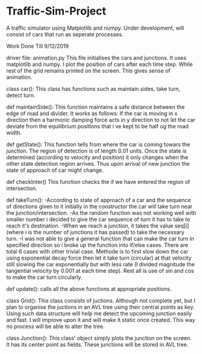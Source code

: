 # Traffic-Sim-Project
A traffic simulator using Matplotlib and numpy. Under development, will consist of cars that run as seperate processes.

Work Done Till 9/12/2019

driver file:
animation.py
  This file initialises the cars and junctions. It uses matplotlib and numpy. I plot the position of cars after each time step.
  While rest of the grid remains printed on the screen. This gives sense of animation.


class car():
  This class has functions such as maintain sides, take turn, detect turn.
  
  def maintainSide():
    This function maintains a safe distance between the edge of road and divider.
    It works as follows:
       If the car is moving in x direction then a harmonic damping force acts in y direction to not let the car deviate from the 
       equilibrium positions that i ve kept to be half og the road width.
       
  def getState():
    This function tells from where the car is coming towars the junction. The region of detection is of length 0.01 units.
    Once the state is determined (according to velocity and position) it only changes when the other state detection region 
    arrives. Thus upon arrival of new junction the state of approach of car might change.
    
  def checkInter()
    This function checks the if we have entered the region of intersection.
    
  def takeTurn():
    -According to state of approach of a car and the sequence of directions given to it initially in the constructor the car
     will take turn near the junction/intersection. 
    -As the random function was not working well with smaller number i decided to give the car sequence of turn it has
     to take to reach it's destination. 
    -When we reach a junction, it takes the value seq[i] (where i is the number of junctions it has passed) to take the necessary
     turn.
    -I was not able to give a general function that can make the car turn in specified direction so i broke up the function into
     if/else cases. There are total 6 cases with other trivial case.
     Methode is to first slow down the car using exponential decay force then let it take turn (circular) at that velocity still
     slowing the car exponentially but with less rate (I divided magnitude the tangential velocity by 0.001 at each time step).
     Rest all is use of sin and cos to make the car turn circularly.
     
   def update():
    calls all the above functions at appropriate positions.
    
class Grid():
   This class consists of juctions. Although not complete yet, but I plan to organise the juctions in an AVL tree using their
   central points as key. Using such data structure will help me detect the upcoming junction easily and fast. I will improve
   upon it and will make it static once created. This way no process will be able to alter the tree.

class Junction():
   This class' object simply plots the junction on the screen.
   It has its center point as fields. These junctions will be stored in AVL tree.
    

    
  
